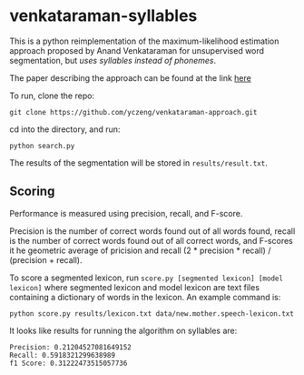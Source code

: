 # venkataraman-syllables

This is a python reimplementation of the maximum-likelihood estimation approach proposed by Anand Venkataraman for unsupervised word segmentation, but *uses syllables instead of phonemes*.

The paper describing the approach can be found at the link [here](http://www.aclweb.org/anthology/J01-3002)

To run, clone the repo:
```
git clone https://github.com/yczeng/venkataraman-approach.git
```
cd into the directory, and run:
```
python search.py
```
The results of the segmentation will be stored in `results/result.txt`.

## Scoring
Performance is measured using precision, recall, and F-score.

Precision is the number of correct words found out of all words found, recall is the number of correct words found out of all correct words, and F-scores it he geometric average of pricision and recall (2 * precision * recall) / (precision + recall).

To score a segmented lexicon, run `score.py [segmented lexicon] [model lexicon]` where segmented lexicon and model lexicon are text files containing a dictionary of words in the lexicon. An example command is:

`python score.py results/lexicon.txt data/new.mother.speech-lexicon.txt` 

It looks like results for running the algorithm on syllables are:
```
Precision: 0.21204527081649152
Recall: 0.5918321299638989
f1 Score: 0.31222473515057736
```